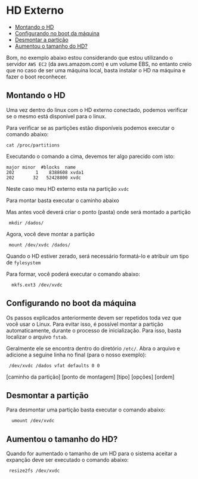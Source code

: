 # HD Externo

- [Montando o HD](#montando-hd)
- [Configurando no boot da máquina](#configurando-boot-maquina)
- [Desmontar a partição](#desmontando-particao)
- [Aumentou o tamanho do HD?](#aumentou-hd)


Bom, no exemplo abaixo estou considerando que estou utilizando o servidor `AWS EC2` (da aws.amazom.com) e um volume EBS, no entanto creio que no caso de ser uma máquina local, basta instalar o HD na máquina e fazer o boot reconhecer.

<a name="montando-hd"></a>
## Montando o HD

Uma vez dentro do linux com o HD externo conectado, podemos verificar se o mesmo está disponível para o linux.

Para verificar se as partições estão disponíveis podemos executar o comando abaixo:

    cat /proc/partitions

Executando o comando a cima, devemos ter algo parecido com isto:

    major minor  #blocks  name
    202        1    8388608 xvda1
    202       32   52428800 xvdc

Neste caso meu HD externo esta na partição `xvdc`

Para montar basta executar o caminho abaixo

Mas antes você deverá criar o ponto (pasta) onde será montado a partição

     mkdir /dados/

Agora, você deve montar a partição

     mount /dev/xvdc /dados/

Quando o HD estiver zerado, será necessário formatá-lo e atribuir um tipo de `fylesystem`

Para formar, você poderá executar o comando abaixo:

      mkfs.ext3 /dev/xvdc

<a name="configurando-boot-maquina"></a>
## Configurando no boot da máquina

Os passos explicados anteriormente devem ser repetidos toda vez que você usar o Linux. Para evitar isso, é possível montar a partição automaticamente, durante o processo de inicialização. Para isso, basta localizar o arquivo `fstab`.

Geralmente ele se encontra dentro do diretório `/etc/`. Abra o arquivo e adicione a seguine linha no final (para o nosso exemplo):

     /dev/xvdc /dados vfat defaults 0 0

[caminho da partição] [ponto de montagem] [tipo] [opções] [ordem]

<a name="desmontando-particao"></a>
## Desmontar a partição
Para desmontar uma partição basta executar o comando abaixo:

      umount /dev/xvdc

<a name="aumentou-hd"></a>
## Aumentou o tamanho do HD?
Quando for aumentado o tamanho de um HD para o sistema aceitar a expanção deve ser executado o comando abaixo:

     resize2fs /dev/xvdc

